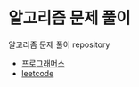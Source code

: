 # 알고리즘 문제 풀이

알고리즘 문제 풀이 repository
- [프로그래머스](https://programmers.co.kr/)
- [leetcode](https://leetcode.com/)
